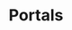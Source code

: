 ---
layout: comic
title: "Portals"
image-src: "assets/comics/portals/portals.jpg"
thumb-src: "assets/comics/portals/portals-thumb.jpg"
categories: comics
comments: true
---